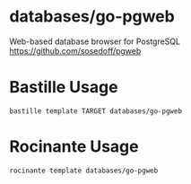 # databases/go-pgweb
Web-based database browser for PostgreSQL
https://github.com/sosedoff/pgweb

# Bastille Usage
```shell
bastille template TARGET databases/go-pgweb
```

# Rocinante Usage
```shell
rocinante template databases/go-pgweb
```
